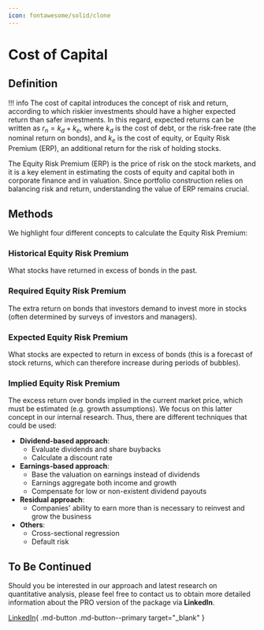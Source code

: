 ```yaml
---
icon: fontawesome/solid/clone
---
```


# Cost of Capital

## Definition

!!! info
    The cost of capital introduces the concept of risk and return, according to which riskier investments should have a higher expected return than safer investments. In this regard, expected returns can be written as $r_n = k_d + k_e$, where $k_d$ is the cost of debt, or the risk-free rate (the nominal return on bonds), and $k_e$ is the cost of equity, or Equity Risk Premium (ERP), an additional return for the risk of holding stocks.

The Equity Risk Premium (ERP) is the price of risk on the stock markets, and it is a key element in estimating the costs of equity and capital both in corporate finance and in valuation. Since portfolio construction relies on balancing risk and return, understanding the value of ERP remains crucial.

## Methods

We highlight four different concepts to calculate the Equity Risk Premium:

### Historical Equity Risk Premium
What stocks have returned in excess of bonds in the past.

### Required Equity Risk Premium
The extra return on bonds that investors demand to invest more in stocks (often determined by surveys of investors and managers).

### Expected Equity Risk Premium
What stocks are expected to return in excess of bonds (this is a forecast of stock returns, which can therefore increase during periods of bubbles).

### Implied Equity Risk Premium
The excess return over bonds implied in the current market price, which must be estimated (e.g. growth assumptions). We focus on this latter concept in our internal research. Thus, there are different techniques that could be used:

* **Dividend-based approach**:
    * Evaluate dividends and share buybacks
    * Calculate a discount rate
* **Earnings-based approach**:
    * Base the valuation on earnings instead of dividends
    * Earnings aggregate both income and growth
    * Compensate for low or non-existent dividend payouts
* **Residual approach**:
    * Companies' ability to earn more than is necessary to reinvest and grow the business
* **Others**:
    * Cross-sectional regression
    * Default risk

## To Be Continued

Should you be interested in our approach and latest research on quantitative analysis, please feel free to contact us to obtain more detailed information about the PRO version of the package via **LinkedIn**.

[LinkedIn](https://www.linkedin.com/in/j-mr/ ){ .md-button .md-button--primary target="_blank" }

